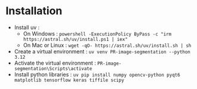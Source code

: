 # Installation

* Install uv : 
    * On Windows : ```powershell -ExecutionPolicy ByPass -c "irm https://astral.sh/uv/install.ps1 | iex"```
    * On Mac or Linux : ```wget -qO- https://astral.sh/uv/install.sh | sh```
* Create a virtual environment : ```uv venv PR-image-segmentation --python 3.12```
* Activate the virtual environment : ```PR-image-segmentation\Scripts\activate```
* Install python libraries : ```uv pip install numpy opencv-python pyqt6 matplotlib tensorflow keras tiffile scipy```

